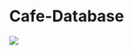 # Cafe-Database

<img src="https://raw.githubusercontent.com/PaulaB03/Limbaje-formale-si-automate/master/Proiect3/CYK.gif](https://github.com/PaulaB03/Cafe-Database/blob/master/database_visualisation.jpg)">
